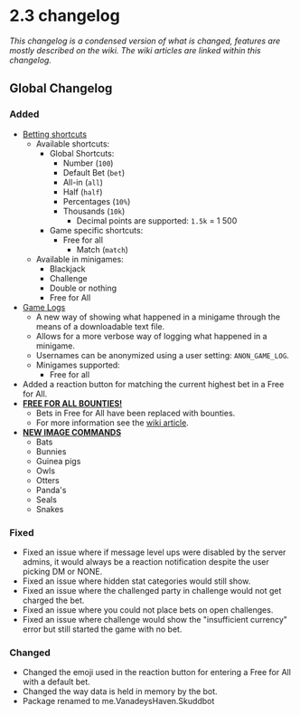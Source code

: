 # 2.3 changelog
*This changelog is a condensed version of what is changed, features are mostly described on the wiki. The wiki articles are linked within this changelog.*

## Global Changelog
### Added
- [Betting shortcuts](https://wiki.skuddbot.xyz/minigames/betting-shortcuts)
  - Available shortcuts:
    - Global Shortcuts:
      - Number (`100`)
      - Default Bet (`bet`)
      - All-in (`all`)
      - Half (`half`)
      - Percentages (`10%`)
      - Thousands (`10k`)
        - Decimal points are supported: `1.5k` = 1 500
    - Game specific shortcuts:
      - Free for all
        - Match (`match`)
  - Available in minigames:
    - Blackjack
    - Challenge
    - Double or nothing
    - Free for All
- [Game Logs](https://wiki.skuddbot.xyz/minigames/game-logs)
  - A new way of showing what happened in a minigame through the means of a downloadable text file.
  - Allows for a more verbose way of logging what happened in a minigame.
  - Usernames can be anonymized using a user setting: `ANON_GAME_LOG`.
  - Minigames supported:
    - Free for all
- Added a reaction button for matching the current highest bet in a Free for All.
- [**FREE FOR ALL BOUNTIES!**](https://wiki.skuddbot.xyz/minigames/free-for-all)
  - Bets in Free for All have been replaced with bounties.
  - For more information see the [wiki article](https://wiki.skuddbot.xyz/minigames/free-for-all).
- [**NEW IMAGE COMMANDS**](https://wiki.skuddbot.xyz/commands/image-commands)
  - Bats
  - Bunnies
  - Guinea pigs
  - Owls
  - Otters
  - Panda's
  - Seals
  - Snakes


### Fixed
- Fixed an issue where if message level ups were disabled by the server admins, it would always be a reaction notification despite the user picking DM or NONE.
- Fixed an issue where hidden stat categories would still show.
- Fixed an issue where the challenged party in challenge would not get charged the bet.
- Fixed an issue where you could not place bets on open challenges.
- Fixed an issue where challenge would show the "insufficient currency" error but still started the game with no bet.

### Changed
- Changed the emoji used in the reaction button for entering a Free for All with a default bet.
- Changed the way data is held in memory by the bot.
- Package renamed to me.VanadeysHaven.Skuddbot